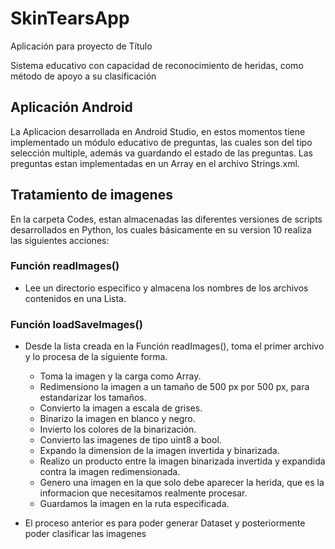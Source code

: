 # SkinTearsApp
Aplicación para proyecto de Título

Sistema educativo con capacidad de reconocimiento de heridas, como método de apoyo a su clasificación

## Aplicación Android
La Aplicacion desarrollada en Android Studio, en estos momentos tiene implementado un módulo educativo de preguntas, las cuales son del tipo selección multiple, además va guardando el estado de las preguntas. Las preguntas estan implementadas en un Array en el archivo Strings.xml.

## Tratamiento de imagenes
En la carpeta Codes, estan almacenadas las diferentes versiones de scripts desarrollados en Python, los cuales básicamente en su version 10 realiza las siguientes acciones:

### Función readImages()
- Lee un directorio especifico y almacena los nombres de los archivos contenidos en una Lista.

### Función loadSaveImages()
- Desde la lista creada en la Función readImages(), toma el primer archivo y lo procesa de la siguiente forma.
  * Toma la imagen y la carga como Array.
  * Redimensiono la imagen a un tamaño de 500 px por 500 px, para estandarizar los tamaños.
  * Convierto la imagen a escala de grises.
  * Binarizo la imagen en blanco y negro.
  * Invierto los colores de la binarización.
  * Convierto las imagenes de tipo uint8 a bool.
  * Expando la dimension de la imagen invertida y binarizada.
  * Realizo un producto entre la imagen binarizada invertida y expandida contra la imagen redimensionada.
  * Genero una imagen en la que solo debe aparecer la herida, que es la informacion que necesitamos realmente procesar.
  * Guardamos la imagen en la ruta especificada.

- El proceso anterior es para poder generar Dataset y posteriormente poder clasificar las imagenes



